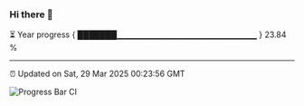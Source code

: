 ### Hi there 👋

⏳ Year progress { ███████▁▁▁▁▁▁▁▁▁▁▁▁▁▁▁▁▁▁▁▁▁▁▁ } 23.84 %

---

⏰ Updated on Sat, 29 Mar 2025 00:23:56 GMT

![Progress Bar CI](https://github.com/liununu/liununu/workflows/Progress%20Bar%20CI/badge.svg)
